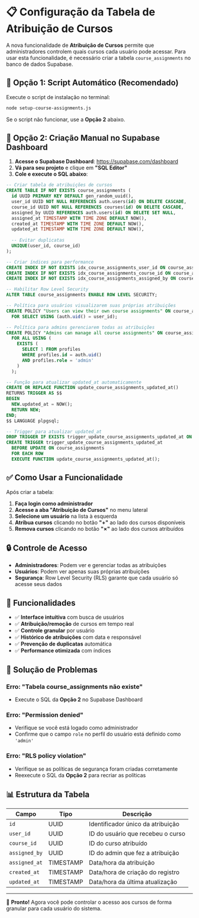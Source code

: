 # 📋 Configuração da Tabela de Atribuição de Cursos

A nova funcionalidade de **Atribuição de Cursos** permite que administradores controlem quais cursos cada usuário pode acessar. Para usar esta funcionalidade, é necessário criar a tabela `course_assignments` no banco de dados Supabase.

## 🚀 Opção 1: Script Automático (Recomendado)

Execute o script de instalação no terminal:

```bash
node setup-course-assignments.js
```

Se o script não funcionar, use a **Opção 2** abaixo.

## 🔧 Opção 2: Criação Manual no Supabase Dashboard

1. **Acesse o Supabase Dashboard**: https://supabase.com/dashboard
2. **Vá para seu projeto** e clique em **"SQL Editor"**
3. **Cole e execute o SQL abaixo**:

```sql
-- Criar tabela de atribuições de cursos
CREATE TABLE IF NOT EXISTS course_assignments (
  id UUID PRIMARY KEY DEFAULT gen_random_uuid(),
  user_id UUID NOT NULL REFERENCES auth.users(id) ON DELETE CASCADE,
  course_id UUID NOT NULL REFERENCES courses(id) ON DELETE CASCADE,
  assigned_by UUID REFERENCES auth.users(id) ON DELETE SET NULL,
  assigned_at TIMESTAMP WITH TIME ZONE DEFAULT NOW(),
  created_at TIMESTAMP WITH TIME ZONE DEFAULT NOW(),
  updated_at TIMESTAMP WITH TIME ZONE DEFAULT NOW(),
  
  -- Evitar duplicatas
  UNIQUE(user_id, course_id)
);

-- Criar índices para performance
CREATE INDEX IF NOT EXISTS idx_course_assignments_user_id ON course_assignments(user_id);
CREATE INDEX IF NOT EXISTS idx_course_assignments_course_id ON course_assignments(course_id);
CREATE INDEX IF NOT EXISTS idx_course_assignments_assigned_by ON course_assignments(assigned_by);

-- Habilitar Row Level Security
ALTER TABLE course_assignments ENABLE ROW LEVEL SECURITY;

-- Política para usuários visualizarem suas próprias atribuições
CREATE POLICY "Users can view their own course assignments" ON course_assignments
  FOR SELECT USING (auth.uid() = user_id);

-- Política para admins gerenciarem todas as atribuições
CREATE POLICY "Admins can manage all course assignments" ON course_assignments
  FOR ALL USING (
    EXISTS (
      SELECT 1 FROM profiles 
      WHERE profiles.id = auth.uid() 
      AND profiles.role = 'admin'
    )
  );

-- Função para atualizar updated_at automaticamente
CREATE OR REPLACE FUNCTION update_course_assignments_updated_at()
RETURNS TRIGGER AS $$
BEGIN
  NEW.updated_at = NOW();
  RETURN NEW;
END;
$$ LANGUAGE plpgsql;

-- Trigger para atualizar updated_at
DROP TRIGGER IF EXISTS trigger_update_course_assignments_updated_at ON course_assignments;
CREATE TRIGGER trigger_update_course_assignments_updated_at
  BEFORE UPDATE ON course_assignments
  FOR EACH ROW
  EXECUTE FUNCTION update_course_assignments_updated_at();
```

## ✅ Como Usar a Funcionalidade

Após criar a tabela:

1. **Faça login como administrador**
2. **Acesse a aba "Atribuição de Cursos"** no menu lateral
3. **Selecione um usuário** na lista à esquerda
4. **Atribua cursos** clicando no botão **"+"** ao lado dos cursos disponíveis
5. **Remova cursos** clicando no botão **"×"** ao lado dos cursos atribuídos

## 🔒 Controle de Acesso

- **Administradores**: Podem ver e gerenciar todas as atribuições
- **Usuários**: Podem ver apenas suas próprias atribuições
- **Segurança**: Row Level Security (RLS) garante que cada usuário só acesse seus dados

## 🎯 Funcionalidades

- ✅ **Interface intuitiva** com busca de usuários
- ✅ **Atribuição/remoção** de cursos em tempo real
- ✅ **Controle granular** por usuário
- ✅ **Histórico de atribuições** com data e responsável
- ✅ **Prevenção de duplicatas** automática
- ✅ **Performance otimizada** com índices

## 🐛 Solução de Problemas

### Erro: "Tabela course_assignments não existe"
- Execute o SQL da **Opção 2** no Supabase Dashboard

### Erro: "Permission denied"
- Verifique se você está logado como administrador
- Confirme que o campo `role` no perfil do usuário está definido como `'admin'`

### Erro: "RLS policy violation"
- Verifique se as políticas de segurança foram criadas corretamente
- Reexecute o SQL da **Opção 2** para recriar as políticas

## 📊 Estrutura da Tabela

| Campo | Tipo | Descrição |
|-------|------|-----------|
| `id` | UUID | Identificador único da atribuição |
| `user_id` | UUID | ID do usuário que recebeu o curso |
| `course_id` | UUID | ID do curso atribuído |
| `assigned_by` | UUID | ID do admin que fez a atribuição |
| `assigned_at` | TIMESTAMP | Data/hora da atribuição |
| `created_at` | TIMESTAMP | Data/hora de criação do registro |
| `updated_at` | TIMESTAMP | Data/hora da última atualização |

---

🎉 **Pronto!** Agora você pode controlar o acesso aos cursos de forma granular para cada usuário do sistema.